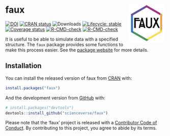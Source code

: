 
# faux <a href="https://scienceverse.github.io/faux/"><img src="man/figures/logo.png" align="right" height="120" /></a>

<!-- rmarkdown v1 -->

<!-- README.md is generated from README.Rmd. Please edit that file -->

<!-- badges: start -->

[![DOI](https://zenodo.org/badge/163506566.svg)](https://zenodo.org/badge/latestdoi/163506566)
[![CRAN
status](https://www.r-pkg.org/badges/version-last-release/faux)](https://CRAN.R-project.org/package=faux)
![Downloads](https://cranlogs.r-pkg.org/badges/grand-total/faux)
[![Lifecycle:
stable](https://img.shields.io/badge/lifecycle-stable-brightgreen.svg)](https://lifecycle.r-lib.org/articles/stages.html#stable)
[![Coverage
status](https://codecov.io/gh/scienceverse/faux/branch/master/graph/badge.svg)](https://app.codecov.io/github/scienceverse/faux?branch=master)
[![R-CMD-check](https://github.com/scienceverse/faux/workflows/R-CMD-check/badge.svg)](https://github.com/scienceverse/faux/actions)
[![R-CMD-check](https://github.com/scienceverse/faux/actions/workflows/R-CMD-check.yaml/badge.svg)](https://github.com/scienceverse/faux/actions/workflows/R-CMD-check.yaml)
<!-- badges: end -->

It is useful to be able to simulate data with a specified structure. The
`faux` package provides some functions to make this process easier. See
the [package website](https://scienceverse.github.io/faux/) for more
details.

## Installation

You can install the released version of faux from
[CRAN](https://CRAN.R-project.org) with:

``` r
install.packages("faux")
```

And the development version from
[GitHub](https://github.com/scienceverse/faux) with:

``` r
# install.packages("devtools")
devtools::install_github("scienceverse/faux")
```

Please note that the ‘faux’ project is released with a [Contributor Code
of
Conduct](https://github.com/scienceverse/faux/blob/master/CODE_OF_CONDUCT.md).
By contributing to this project, you agree to abide by its terms.

